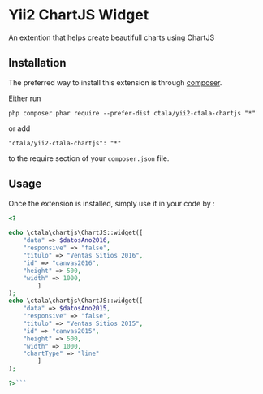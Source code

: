 Yii2 ChartJS Widget
===================
An extention that helps create beautifull charts using ChartJS

Installation
------------

The preferred way to install this extension is through [composer](http://getcomposer.org/download/).

Either run

```
php composer.phar require --prefer-dist ctala/yii2-ctala-chartjs "*"
```

or add

```
"ctala/yii2-ctala-chartjs": "*"
```

to the require section of your `composer.json` file.


Usage
-----

Once the extension is installed, simply use it in your code by  :

```php
<?

echo \ctala\chartjs\ChartJS::widget([
    "data" => $datosAno2016,
    "responsive" => "false",
    "titulo" => "Ventas Sitios 2016",
    "id" => "canvas2016",
    "height" => 500,
    "width" => 1000,
        ]
);
echo \ctala\chartjs\ChartJS::widget([
    "data" => $datosAno2015,
    "responsive" => "false",
    "titulo" => "Ventas Sitios 2015",
    "id" => "canvas2015",
    "height" => 500,
    "width" => 1000,
    "chartType" => "line"
        ]
);

?>```